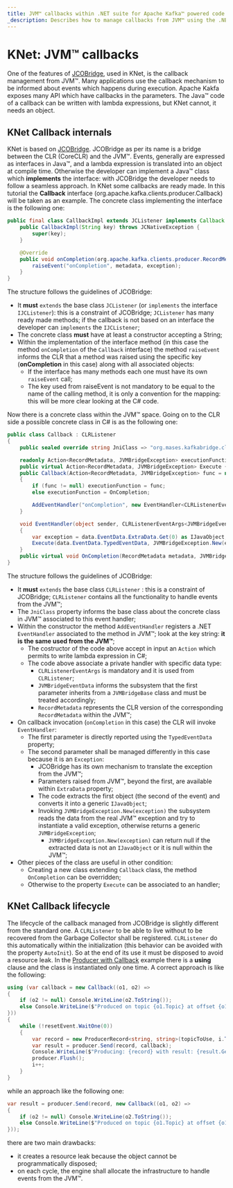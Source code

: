 ```yaml
---
title: JVM™ callbacks within .NET suite for Apache Kafka™ powered code
_description: Describes how to manage callbacks from JVM™ using the .NET suite for Apache Kafka™
---
```


# KNet: JVM™ callbacks

One of the features of [JCOBridge](https://www.jcobridge.com/), used in KNet, is the callback management from JVM™.
Many applications use the callback mechanism to be informed about events which happens during execution.
Apache Kakfa exposes many API which have callbacks in the parameters.
The Java™ code of a callback can be written with lambda expressions, but KNet cannot, it needs an object.

## KNet Callback internals

KNet is based on [JCOBridge](https://www.jcobridge.com/). JCOBridge as per its name is a bridge between the CLR (CoreCLR) and the JVM™.
Events, generally are expressed as interfaces in Java™, and a lambda expression is translated into an object at compile time. Otherwise the developer can implement a Java™ class which **implements** the interface: with JCOBridge the developer needs to follow a seamless approach.
In KNet some callbacks are ready made. In this tutorial the **Callback** interface (org.apache.kafka.clients.producer.Callback) will be taken as an example.
The concrete class implementing the interface is the following one:

```java
public final class CallbackImpl extends JCListener implements Callback {
    public CallbackImpl(String key) throws JCNativeException {
        super(key);
    }

    @Override
    public void onCompletion(org.apache.kafka.clients.producer.RecordMetadata metadata, Exception exception) {
        raiseEvent("onCompletion", metadata, exception);
    }
}
```

The structure follows the guidelines of JCOBridge:
* It **must** `extends` the base class `JCListener` (or `implements` the interface `IJCListener`): this is a constraint of JCOBridge; `JCListener` has many ready made methods; if the callback is not based on an interface the developer can `implements` the `IJCListener`;
* The concrete class **must** have at least a constructor accepting a String;
* Within the implementation of the interface method (in this case the method `onCompletion` of the `Callback` interface) the method `raiseEvent` informs the CLR that a method was raised using the specific key (**onCompletion** in this case) along with all associated objects:
  * If the interface has many methods each one must have its own `raiseEvent` call;
  * The key used from raiseEvent is not mandatory to be equal to the name of the calling method, it is only a convention for the mapping: this will be more clear looking at the C# code.

Now there is a concrete class within the JVM™ space. 
Going on to the CLR side a possible concrete class in C# is as the following one:

```c#
public class Callback : CLRListener
{
	public sealed override string JniClass => "org.mases.kafkabridge.clients.producer.CallbackImpl";

	readonly Action<RecordMetadata, JVMBridgeException> executionFunction = null;
	public virtual Action<RecordMetadata, JVMBridgeException> Execute { get { return executionFunction; } }
	public Callback(Action<RecordMetadata, JVMBridgeException> func = null)
	{
		if (func != null) executionFunction = func;
		else executionFunction = OnCompletion;

		AddEventHandler("onCompletion", new EventHandler<CLRListenerEventArgs<JVMBridgeEventData<RecordMetadata>>>(EventHandler));
	}

	void EventHandler(object sender, CLRListenerEventArgs<JVMBridgeEventData<RecordMetadata>> data)
	{
		var exception = data.EventData.ExtraData.Get(0) as IJavaObject;
		Execute(data.EventData.TypedEventData, JVMBridgeException.New(exception));
	}
	public virtual void OnCompletion(RecordMetadata metadata, JVMBridgeException exception) { }
}
```

The structure follows the guidelines of JCOBridge:
* It **must** `extends` the base class `CLRListener` : this is a constraint of JCOBridge; `CLRListener` contains all the functionality to handle events from the JVM™;
* The `JniClass` property informs the base class about the concrete class in JVM™ associated to this event handler;
* Within the constructor the method `AddEventHandler` registers a .NET `EventHandler` associated to the method in JVM™; look at the key string: **it is the same used from the JVM™**;
  * The costructor of the code above accept in input an `Action` which permits to write lambda expression in C#;
  * The code above associate a private handler with specific data type:
    * `CLRListenerEventArgs` is mandatory and it is used from `CLRListener`;
    * `JVMBridgeEventData` informs the subsystem that the first parameter inherits from a `JVMBridgeBase` class and must be treated accordingly;
    * `RecordMetadata` represents the CLR version of the corresponding `RecordMetadata` within the JVM™;
* On callback invocation (`onCompletion` in this case) the CLR will invoke `EventHandler`:
  * The first parameter is directly reported using the `TypedEventData` property;
  * The second parameter shall be managed differently in this case because it is an `Exception`:
    * JCOBridge has its own mechanism to translate the exception from the JVM™;
	* Parameters raised from JVM™, beyond the first, are available within `ExtraData` property;
	* The code extracts the first object (the second of the event) and converts it into a generic `IJavaObject`;
	* Invoking `JVMBridgeException.New(exception)` the subsystem reads the data from the real JVM™ exception and try to instantiate a valid exception, otherwise returns a generic `JVMBridgeException`;
	  * `JVMBridgeException.New(exception)` can return null if the extracted data is not an `IJavaObject` or it is null within the JVM™;
* Other pieces of the class are useful in other condition:
  * Creating a new class extending `Callback` class, the method `OnCompletion` can be overridden;
  * Otherwise to the property `Execute` can be associated to an handler;
    	
## KNet Callback lifecycle

The lifecycle of the callback managed from JCOBridge is slightly different from the standard one.
A `CLRListener` to be able to live without to be recovered from the Garbage Collector shall be registered. `CLRListener` do this automatically within the initialization (this behavior can be avoided with the property `AutoInit`).
So at the end of its use it must be disposed to avoid a resource leak. In the [Producer with Callback](usage.md) example there is a **using** clause and the class is instantiated only one time.
A correct approach is like the following:

```c#
using (var callback = new Callback((o1, o2) =>
{
	if (o2 != null) Console.WriteLine(o2.ToString());
	else Console.WriteLine($"Produced on topic {o1.Topic} at offset {o1.Offset}");
}))
{
	while (!resetEvent.WaitOne(0))
	{
		var record = new ProducerRecord<string, string>(topicToUse, i.ToString(), i.ToString());
		var result = producer.Send(record, callback);
		Console.WriteLine($"Producing: {record} with result: {result.Get()}");
		producer.Flush();
		i++;
	}
}
```

while an approach like the following one: 

```c#
var result = producer.Send(record, new Callback((o1, o2) =>
{
	if (o2 != null) Console.WriteLine(o2.ToString());
	else Console.WriteLine($"Produced on topic {o1.Topic} at offset {o1.Offset}");
}));
```

there are two main drawbacks:
* it creates a resource leak because the object cannot be programmatically disposed;
* on each cycle, the engine shall allocate the infrastructure to handle events from the JVM™.


 